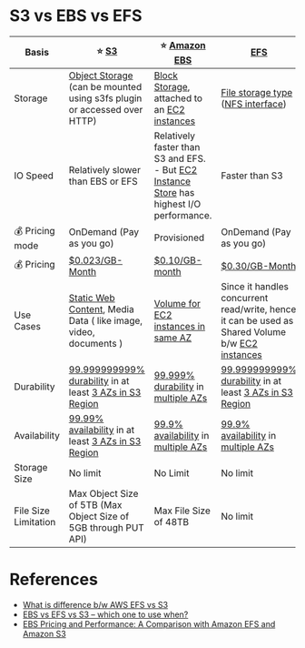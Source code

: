 
# S3 vs EBS vs EFS 

| Basis                   | :star: [S3](3_S3ObjectStorage/Readme.md)                                                                                                                                         | :star: [Amazon EBS](1_BlockStorageTypes/AmazonEBS/Readme.md)                                                                                                     | [EFS](2_FileStorageTypes/AmazonEFS.md)                                                                                                                           |
|-------------------------|----------------------------------------------------------------------------------------------------------------------------------------------------------------------------------|------------------------------------------------------------------------------------------------------------------------------------------------------------------|------------------------------------------------------------------------------------------------------------------------------------------------------------------|
| Storage                 | [Object Storage](3_S3ObjectStorage) (can be mounted using s3fs plugin or accessed over HTTP)                                                                                     | [Block Storage](1_BlockStorageTypes), attached to an [EC2 instances](../2_ComputeServices/AmazonEC2/Readme.md)                                                   | [File storage type](2_FileStorageTypes) ([NFS interface](Network-Protocols.md))                                                                                  |
| IO Speed                | Relatively slower than EBS or EFS                                                                                                                                                | Relatively faster than S3 and EFS. <br/>- But [EC2 Instance Store](1_BlockStorageTypes/AmazonEC2InstanceStore.md) has highest I/O performance.                   | Faster than S3                                                                                                                                                   |
| :moneybag: Pricing mode | OnDemand (Pay as you go)                                                                                                                                                         | Provisioned                                                                                                                                                      | OnDemand (Pay as you go)                                                                                                                                         |
| :moneybag: Pricing      | [$0.023/GB-Month](https://aws.amazon.com/s3/pricing/)                                                                                                                            | [$0.10/GB-month](https://aws.amazon.com/ebs/pricing/)                                                                                                            | [$0.30/GB-Month](https://aws.amazon.com/efs/pricing/)                                                                                                            |
| Use Cases               | [Static Web Content](../../0_HLDUseCasesProblems/AWSWebsiteSiteUsingCloudFront&S3.md), Media Data ( like image, video, documents )                                               | [Volume for EC2 instances in same AZ](../2_ComputeServices/AmazonEC2/Readme.md)                                                                                  | Since it handles concurrent read/write, hence it can be used as Shared Volume b/w [EC2 instances](../2_ComputeServices/AmazonEC2/Readme.md)                      |
| Durability              | [99.999999999% durability](../../3_Databases/1_ACIDTransactions/Durability.md) in at least [3 AZs in S3 Region](../AWS-Global-Architecture-Region-AZ.md)                  | [99.999% durability](../../3_Databases/1_ACIDTransactions/Durability.md) in [multiple AZs](../AWS-Global-Architecture-Region-AZ.md)                       | [99.999999999% durability](../../3_Databases/1_ACIDTransactions/Durability.md) in at least [3 AZs in S3 Region](../AWS-Global-Architecture-Region-AZ.md)  |
| Availability            | [99.99% availability](../../7a_HighAvailability/Readme.md#power-of-9s) in at least [3 AZs in S3 Region](../AWS-Global-Architecture-Region-AZ.md) | [99.9% availability](../../7a_HighAvailability/Readme.md#power-of-9s) in [multiple AZs](../AWS-Global-Architecture-Region-AZ.md) | [99.9% availability](../../7a_HighAvailability/Readme.md#power-of-9s) in [multiple AZs](../AWS-Global-Architecture-Region-AZ.md) |
| Storage Size            | No limit                                                                                                                                                                         | No Limit                                                                                                                                                         | No limit                                                                                                                                                         |
| File Size Limitation    | Max Object Size of 5TB (Max Object Size of 5GB through PUT API)                                                                                                                  | Max File Size of 48TB                                                                                                                                            | No limit                                                                                                                                                         |

# References
- [What is difference b/w AWS EFS vs S3](https://stackoverflow.com/questions/29573142/what-is-difference-between-aws-efs-and-s3)
- [EBS vs EFS vs S3 – which one to use when?](https://www.justaftermidnight247.com/insights/ebs-efs-and-s3-when-to-use-awss-three-storage-solutions/)
- [EBS Pricing and Performance: A Comparison with Amazon EFS and Amazon S3](https://cloud.netapp.com/blog/ebs-efs-amazons3-best-cloud-storage-system)